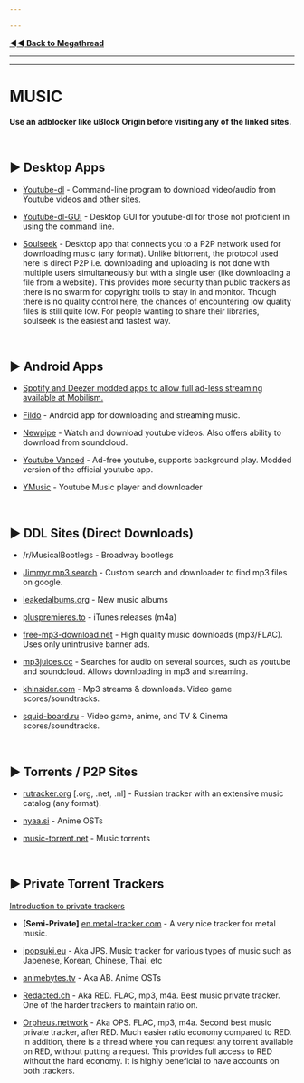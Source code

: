 ---
---
[**◄◄ Back to Megathread**](https://www.reddit.com/r/Piracy/wiki/megathread)

---
---

# MUSIC

**Use an adblocker like uBlock Origin before visiting any of the linked sites.**

&nbsp;




## ► Desktop Apps

* [Youtube-dl](https://github.com/rg3/youtube-dl) - Command-line program to download video/audio from Youtube videos and other sites. 

* [Youtube-dl-GUI](https://github.com/MrS0m30n3/youtube-dl-gui) - Desktop GUI for youtube-dl for those not proficient in using the command line.

* [Soulseek](http://www.slsknet.org/news/node/1) - Desktop app that connects you to a P2P network used for downloading music (any format). Unlike bittorrent, the protocol used here is direct P2P i.e. downloading and uploading is not done with multiple users simultaneously but with a single user (like downloading a file from a website). This provides more security than public trackers as there is no swarm for copyright trolls to stay in and monitor. Though there is no quality control here, the chances of encountering low quality files is still quite low. For people wanting to share their libraries, soulseek is the easiest and fastest way.

&nbsp;






## ► Android Apps

* [Spotify and Deezer modded apps to allow full ad-less streaming available at Mobilism.](https://forum.mobilism.org/viewforum.php?f=399)

* [Fildo](https://fildo.net/android/en/) - Android app for downloading and streaming music.

* [Newpipe](https://newpipe.schabi.org/) - Watch and download youtube videos. Also offers ability to download from soundcloud.

* [Youtube Vanced](https://forum.xda-developers.com/android/apps-games/app-youtube-vanced-edition-t3758757) - Ad-free youtube, supports background play. Modded version of the official youtube app.

* [YMusic](https://forum.xda-developers.com/android/apps-games/app-youtube-music-sound-stream-youtubes-t3399722) - Youtube Music player and downloader

&nbsp;






## ► DDL Sites (Direct Downloads)

* /r/MusicalBootlegs - Broadway bootlegs

* [Jimmyr mp3 search](http://www.jimmyr.com/mp3_search.php) - Custom search and downloader to find mp3 files on google.

* [leakedalbums.org](https://leakedalbums.org/) - New music albums

* [pluspremieres.to](https://www.pluspremieres.to/) - iTunes releases (m4a)

* [free-mp3-download.net](https://free-mp3-download.net/) - High quality music downloads (mp3/FLAC). Uses only unintrusive banner ads.

* [mp3juices.cc](https://www.mp3juices.cc/) - Searches for audio on several sources, such as youtube and soundcloud. Allows downloading in mp3 and streaming.

* [khinsider.com](https://downloads.khinsider.com/) - Mp3 streams & downloads. Video game scores/soundtracks.

* [squid-board.ru](https://www.squid-board.ru/) - Video game, anime, and TV & Cinema scores/soundtracks.

&nbsp;






## ► Torrents / P2P Sites


* [rutracker.org](http://rutracker.org/forum/index.php) [.org, .net, .nl] - Russian tracker with an extensive music catalog (any format).

* [nyaa.si](https://nyaa.si/) - Anime OSTs

* [music-torrent.net](http://music-torrent.net/) - Music torrents

&nbsp;






## ► Private Torrent Trackers

[Introduction to private trackers](https://www.reddit.com/r/Piracy/wiki/guides/private_trackers)

* **[Semi-Private]** [en.metal-tracker.com](https://en.metal-tracker.com/) - A very nice tracker for metal music.

* [jpopsuki.eu](https://jpopsuki.eu/) - Aka JPS. Music tracker for various types of music such as Japenese, Korean, Chinese, Thai, etc

* [animebytes.tv](https://animebytes.tv/) - Aka AB. Anime OSTs

* [Redacted.ch](https://redacted.ch/) - Aka RED. FLAC, mp3, m4a. Best music private tracker. One of the harder trackers to maintain ratio on. 

* [Orpheus.network](https://orpheus.network/) -  Aka OPS. FLAC, mp3, m4a. Second best music private tracker, after RED. Much easier ratio economy compared to RED. In addition, there is a thread where you can request any torrent available on RED, without putting a request. This provides full access to RED without the hard economy. It is highly beneficial to have accounts on both trackers.

&nbsp;
